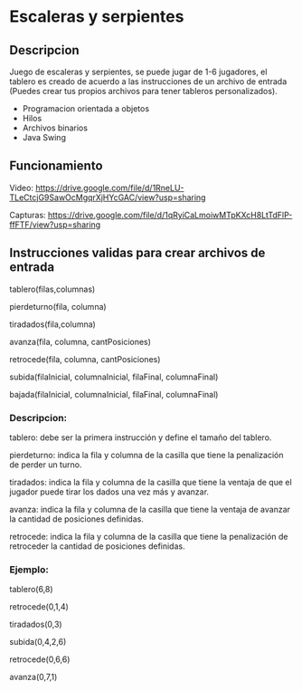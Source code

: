 # Escaleras y serpientes

## Descripcion
Juego de escaleras y serpientes, se puede jugar de 1-6 jugadores, el tablero es creado de acuerdo a las instrucciones de un archivo de entrada (Puedes crear tus propios archivos para tener tableros personalizados).

- Programacion orientada a objetos
- Hilos
- Archivos binarios
- Java Swing

## Funcionamiento 
Video: https://drive.google.com/file/d/1RneLU-TLeCtcjG9SawOcMgqrXjHYcGAC/view?usp=sharing

Capturas: https://drive.google.com/file/d/1qRyiCaLmoiwMTpKXcH8LtTdFlP-ffFTF/view?usp=sharing

## Instrucciones validas para crear archivos de entrada
tablero(filas,columnas)

pierdeturno(fila, columna)

tiradados(fila,columna)

avanza(fila, columna, cantPosiciones)

retrocede(fila, columna, cantPosiciones)

subida(filaInicial, columnaInicial, filaFinal, columnaFinal)

bajada(filaInicial, columnaInicial, filaFinal, columnaFinal)

### Descripcion:

tablero: debe ser la primera instrucción y define el tamaño del tablero.

pierdeturno: indica la fila y columna de la casilla que tiene la penalización de perder un turno.

tiradados: indica la fila y columna de la casilla que tiene la ventaja de que el jugador puede tirar los dados una vez más y avanzar.

avanza: indica la fila y columna de la casilla que tiene la ventaja de avanzar la cantidad de posiciones definidas.

retrocede: indica la fila y columna de la casilla que tiene la penalización de retroceder la cantidad de posiciones definidas.

### Ejemplo:
tablero(6,8)

retrocede(0,1,4)

tiradados(0,3)

subida(0,4,2,6)

retrocede(0,6,6)

avanza(0,7,1)
